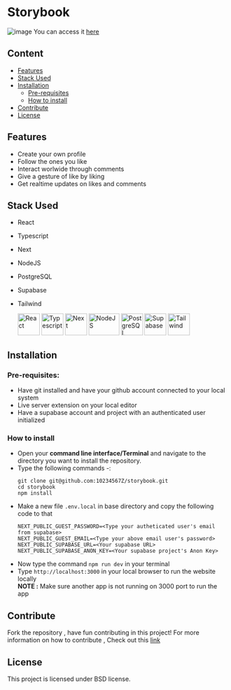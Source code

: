 # Storybook
![image](https://github.com/10234567Z/storybook/assets/93607971/17f8f9b5-e36b-4813-8a82-0ff09f62138e)
You can access it [here](https://storybook-iota-rust.vercel.app/)  

## Content
* [Features](https://github.com/10234567Z/storybook?tab=readme-ov-file#features)
* [Stack Used](https://github.com/10234567Z/storybook?tab=readme-ov-file#stack-used)
* [Installation](https://github.com/10234567Z/storybook?tab=readme-ov-file#installation)
  * [Pre-requisites](https://github.com/10234567Z/storybook?tab=readme-ov-file#pre-requisites)
  * [How to install](https://github.com/10234567Z/storybook?tab=readme-ov-file#how-to-install)
* [Contribute](https://github.com/10234567Z/storybook?tab=readme-ov-file#contribute)
* [License](https://github.com/10234567Z/storybook?tab=readme-ov-file#license)

## Features
* Create your own profile
* Follow the ones you like
* Interact worlwide through comments
* Give a gesture of like by liking
* Get realtime updates on likes and comments

## Stack Used
* React
* Typescript
* Next
* NodeJS
* PostgreSQL
* Supabase
* Tailwind  
  
  <img src="https://encrypted-tbn0.gstatic.com/images?q=tbn:ANd9GcRstFIb9c2xX_tz60TZ7bIMiCSYJiKIEgQLnDv9OXYFlw&s" alt="React" width="50px" height="50px">
  <img src="https://encrypted-tbn0.gstatic.com/images?q=tbn:ANd9GcTEJD2kMz7mFOm1VnsNE36ceYbDgWp483t-pCih3rxa-w&s" alt="Typescript" width="50px" height="50px">
  <img src="https://www.drupal.org/files/styles/grid-3-2x/public/project-images/nextjs-icon-dark-background.png?itok=0YHs2vTR" alt="Next" width="50px" height="50px">
  <img src="https://upload.wikimedia.org/wikipedia/commons/thumb/d/d9/Node.js_logo.svg/120px-Node.js_logo.svg.png" alt="NodeJS" width="70px" height="50px">
  <img src="https://upload.wikimedia.org/wikipedia/commons/thumb/2/29/Postgresql_elephant.svg/120px-Postgresql_elephant.svg.png" alt="PostgreSQL" width="50px" height="50px">
  <img src="https://yt3.googleusercontent.com/NuBWxGpdF0YzNSr7x_Tc8EEFXbQoHc0Xf9rU_ehxFPRikw8YPN886HltWeMDihKU8v5SeKFI3B4=s900-c-k-c0x00ffffff-no-rj" alt="Supabase" width="50px" height="50px">
  <img src="https://encrypted-tbn0.gstatic.com/images?q=tbn:ANd9GcSQMAgy_XeSr2CmOITAysaZtDxsVUSTSYtSM2EKE5ivhg&s" alt="Tailwind" width="50px" height="50px">
  
## Installation
### Pre-requisites: 
- Have git installed and have your github account connected to your local system
- Live server extension on your local editor
- Have a supabase account and project with an authenticated user initialized
### How to install
* Open your **command line interface/Terminal** and navigate to the directory you want to install the repository.  
* Type the following commands -:  
  ```
  git clone git@github.com:10234567Z/storybook.git
  cd storybook
  npm install
  ```  
* Make a new file ``` .env.local ``` in base directory and copy the following code to that  
  ```
  NEXT_PUBLIC_GUEST_PASSWORD=<Type your autheticated user's email from supabase>
  NEXT_PUBLIC_GUEST_EMAIL=<Type your above email user's password>
  NEXT_PUBLIC_SUPABASE_URL=<Your supabase URL>
  NEXT_PUBLIC_SUPABASE_ANON_KEY=<Your supabase project's Anon Key>
  ```  
* Now type the command ``` npm run dev ``` in your terminal  
* Type ``` http://localhost:3000 ``` in your local browser to run the website locally  
  **NOTE :** Make sure another app is not running on 3000 port to run the app

## Contribute
Fork the repository , have fun contributing in this project!
For more information on how to contribute , Check out this [link](https://docs.github.com/en/get-started/exploring-projects-on-github/contributing-to-a-project)

## License  
This project is licensed under BSD license.

  
